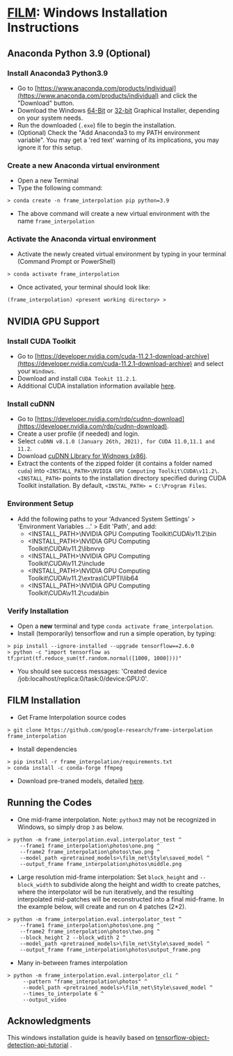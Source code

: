# [FILM](https://github.com/google-research/frame-interpolation): Windows Installation Instructions

## Anaconda Python 3.9 (Optional)

### Install Anaconda3 Python3.9
* Go to [https://www.anaconda.com/products/individual](https://www.anaconda.com/products/individual) and click the "Download" button.
* Download the Windows [64-Bit](https://repo.anaconda.com/archive/Anaconda3-2021.11-Windows-x86_64.exe) or [32-bit](https://repo.anaconda.com/archive/Anaconda3-2021.11-Windows-x86.exe) Graphical Installer, depending on your system needs.
* Run the downloaded (`.exe`) file to begin the installation.
* (Optional) Check the "Add Anaconda3 to my PATH environment variable". You may get a 'red text' warning of its implications, you may ignore it for this setup.

### Create a new Anaconda virtual environment
* Open a new Terminal
* Type the following command:
```
> conda create -n frame_interpolation pip python=3.9
```
* The above command will create a new virtual environment with the name `frame_interpolation`

### Activate the Anaconda virtual environment
* Activate the newly created virtual environment by typing in your terminal (Command Prompt or PowerShell)
```
> conda activate frame_interpolation
```
* Once activated, your terminal should look like:
```
(frame_interpolation) <present working directory> >
```

## NVIDIA GPU Support
### Install CUDA Toolkit
* Go to [https://developer.nvidia.com/cuda-11.2.1-download-archive](https://developer.nvidia.com/cuda-11.2.1-download-archive) and select your `Windows`.
* Download and install `CUDA Tookit 11.2.1`.
* Additional CUDA installation information available [here](https://docs.nvidia.com/cuda/archive/11.2.2/cuda-installation-guide-microsoft-windows/index.html).

### Install cuDNN
* Go to [https://developer.nvidia.com/rdp/cudnn-download](https://developer.nvidia.com/rdp/cudnn-download).
* Create a user profile (if needed) and login.
* Select `cuDNN v8.1.0 (January 26th, 2021), for CUDA 11.0,11.1 and 11.2`.
* Download [cuDNN Library for Widnows (x86)](https://developer.nvidia.com/compute/machine-learning/cudnn/secure/8.1.0.77/11.2_20210127/cudnn-11.2-windows-x64-v8.1.0.77.zip). 
* Extract the contents of the zipped folder (it contains a folder named `cuda`) into `<INSTALL_PATH>\NVIDIA GPU Computing Toolkit\CUDA\v11.2\`. `<INSTALL_PATH>` points to the installation directory specified during CUDA Toolkit installation. By default, `<INSTAL_PATH> = C:\Program Files`.

### Environment Setup
* Add the following paths to your 'Advanced System Settings' > 'Environment Variables ...' > Edit 'Path', and add:
    * <INSTALL_PATH>\NVIDIA GPU Computing Toolkit\CUDA\v11.2\bin
    * <INSTALL_PATH>\NVIDIA GPU Computing Toolkit\CUDA\v11.2\libnvvp
    * <INSTALL_PATH>\NVIDIA GPU Computing Toolkit\CUDA\v11.2\include
    * <INSTALL_PATH>\NVIDIA GPU Computing Toolkit\CUDA\v11.2\extras\CUPTI\lib64
    * <INSTALL_PATH>\NVIDIA GPU Computing Toolkit\CUDA\v11.2\cuda\bin

### Verify Installation
* Open a **new** terminal and type `conda activate frame_interpolation`.
* Install (temporarily) tensorflow and run a simple operation, by typing:
```
> pip install --ignore-installed --upgrade tensorflow==2.6.0
> python -c "import tensorflow as tf;print(tf.reduce_sum(tf.random.normal([1000, 1000])))"
```
* You should see success messages: 'Created device /job:localhost/replica:0/task:0/device:GPU:0'.

## FILM Installation
* Get Frame Interpolation source codes
```
> git clone https://github.com/google-research/frame-interpolation frame_interpolation
```
* Install dependencies
```
> pip install -r frame_interpolation/requirements.txt
> conda install -c conda-forge ffmpeg
```
* Download pre-traned models, detailed [here](https://github.com/google-research/frame-interpolation#pre-trained-models).

## Running the Codes
* One mid-frame interpolation. Note: `python3` may not be recognized in Windows, so simply drop `3` as below.
```
> python -m frame_interpolation.eval.interpolator_test ^
    --frame1 frame_interpolation\photos\one.png ^
    --frame2 frame_interpolation\photos\two.png ^
    --model_path <pretrained_models>\film_net\Style\saved_model ^
    --output_frame frame_interpolation\photos\middle.png
```

* Large resolution mid-frame interpolation: Set `block_height` and `--block_width` to subdivide along the height and width to create patches, where the interpolator will be run iteratively, and the resulting interpolated mid-patches will be reconstructed into a final mid-frame. In the example below, will create and run on 4 patches (2*2).
```
> python -m frame_interpolation.eval.interpolator_test ^
    --frame1 frame_interpolation\photos\one.png ^
    --frame2 frame_interpolation\photos\two.png ^
    --block_height 2 --block_wdith 2 ^
    --model_path <pretrained_models>\film_net\Style\saved_model ^
    --output_frame frame_interpolation\photos\output_frame.png
```
* Many in-between frames interpolation
```
> python -m frame_interpolation.eval.interpolator_cli ^
     --pattern "frame_interpolation\photos" ^
     --model_path <pretrained_models>\film_net\Style\saved_model ^
     --times_to_interpolate 6 ^
     --output_video
```

## Acknowledgments

This windows installation guide is heavily based on [tensorflow-object-detection-api-tutorial](https://tensorflow-object-detection-api-tutorial.readthedocs.io/en/latest/install.html) .
